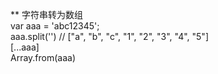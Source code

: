 ** 字符串转为数组   
    var aaa = 'abc12345';  
    aaa.split('') // ["a", "b", "c", "1", "2", "3", "4", "5"]  
    [...aaa]  
    Array.from(aaa)
